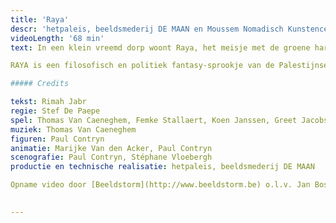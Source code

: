 ```yaml
---
title: 'Raya'
descr: 'hetpaleis, beeldsmederij DE MAAN en Moussem Nomadisch Kunstencentrum'
videoLength: '68 min'
text: In een klein vreemd dorp woont Raya, het meisje met de groene haren. Zij is de laatste overlevende van de groenharigen. Raya wil op zoek naar haar ouders, die ooit verbannen zijn uit het dorp. Niemand weet waarom. Of niemand zegt waarom. Met de hulp van haar vriendin Nana start ze de zoektocht die haar op verrassende en bizarre plekken brengt …

RAYA is een filosofisch en politiek fantasy-sprookje van de Palestijnse theatermaker en auteur Rimah Jabr. Ze verwerkt haar politieke achtergrond tot een hedendaagse, geestige, absurde maar vooral diepzinnige vertelling.

##### Credits

tekst: Rimah Jabr  
regie: Stef De Paepe  
spel: Thomas Van Caeneghem, Femke Stallaert, Koen Janssen, Greet Jacobs  
muziek: Thomas Van Caeneghem  
figuren: Paul Contryn  
animatie: Marijke Van den Acker, Paul Contryn  
scenografie: Paul Contryn, Stéphane Vloebergh  
productie en technische realisatie: hetpaleis, beeldsmederij DE MAAN

Opname video door [Beeldstorm](http://www.beeldstorm.be) o.l.v. Jan Bosteels  

‍
---
```

